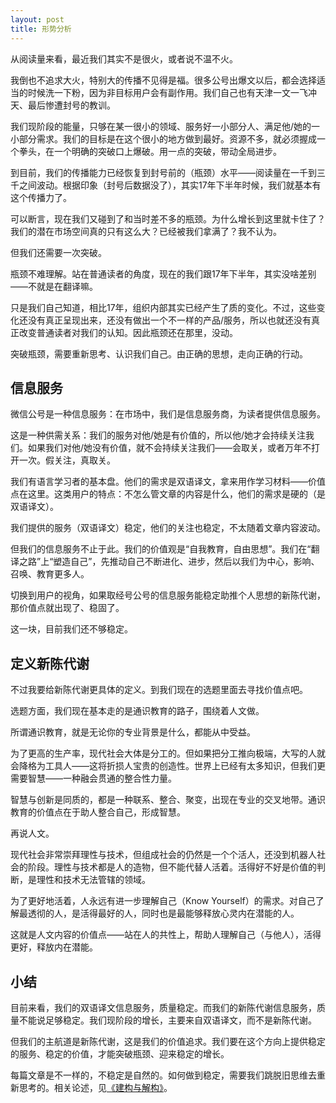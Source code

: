 ```yaml
---
layout: post
title: 形势分析
---
```


从阅读量来看，最近我们其实不是很火，或者说不温不火。

我倒也不追求大火，特别大的传播不见得是福。很多公号出爆文以后，都会选择适当的时候洗一下粉，因为非目标用户会有副作用。我们自己也有天津一文一飞冲天、最后惨遭封号的教训。

我们现阶段的能量，只够在某一很小的领域、服务好一小部分人、满足他/她的一小部分需求。我们的目标是在这个很小的地方做到最好。资源不多，就必须握成一个拳头，在一个明确的突破口上爆破。用一点的突破，带动全局进步。

到目前，我们的传播能力已经恢复到封号前的（瓶颈）水平——阅读量在一千到三千之间波动。根据印象（封号后数据没了），其实17年下半年时候，我们就基本有这个传播力了。

可以断言，现在我们又碰到了和当时差不多的瓶颈。为什么增长到这里就卡住了？我们的潜在市场空间真的只有这么大？已经被我们拿满了？我不认为。

但我们还需要一次突破。

瓶颈不难理解。站在普通读者的角度，现在的我们跟17年下半年，其实没啥差别——不就是在翻译嘛。

只是我们自己知道，相比17年，组织内部其实已经产生了质的变化。不过，这些变化还没有真正呈现出来，还没有做出一个不一样的产品/服务，所以也就还没有真正改变普通读者对我们的认知。因此瓶颈还在那里，没动。

突破瓶颈，需要重新思考、认识我们自己。由正确的思想，走向正确的行动。

## 信息服务

微信公号是一种信息服务：在市场中，我们是信息服务商，为读者提供信息服务。

这是一种供需关系：我们的服务对他/她是有价值的，所以他/她才会持续关注我们。如果我们对他/她没有价值，就不会持续关注我们——会取关，或者万年不打开一次。假关注，真取关。

我们有语言学习者的基本盘。他们的需求是双语译文，拿来用作学习材料——价值点在这里。这类用户的特点：不怎么管文章的内容是什么，他们的需求是硬的（是双语译文）。

我们提供的服务（双语译文）稳定，他们的关注也稳定，不太随着文章内容波动。

但我们的信息服务不止于此。我们的价值观是“自我教育，自由思想”。我们在“翻译之路”上“塑造自己”，先推动自己不断进化、进步，然后以我们为中心，影响、召唤、教育更多人。

切换到用户的视角，如果取经号公号的信息服务能稳定助推个人思想的新陈代谢，那价值点就出现了、稳固了。

这一块，目前我们还不够稳定。

## 定义新陈代谢

不过我要给新陈代谢更具体的定义。到我们现在的选题里面去寻找价值点吧。

选题方面，我们现在基本走的是通识教育的路子，围绕着人文做。

所谓通识教育，就是无论你的专业背景是什么，都能从中受益。

为了更高的生产率，现代社会大体是分工的。但如果把分工推向极端，大写的人就会降格为工具人——这将折损人宝贵的创造性。世界上已经有太多知识，但我们更需要智慧——一种融会贯通的整合性力量。

智慧与创新是同质的，都是一种联系、整合、聚变，出现在专业的交叉地带。通识教育的价值点在于助人整合自己，形成智慧。

再说人文。

现代社会非常崇拜理性与技术，但组成社会的仍然是一个个活人，还没到机器人社会的阶段。理性与技术都是人的造物，但不能代替人活着。活得好不好是价值的判断，是理性和技术无法管辖的领域。

为了更好地活着，人永远有进一步理解自己（Know Yourself）的需求。对自己了解最透彻的人，是活得最好的人，同时也是最能够释放心灵内在潜能的人。

这就是人文内容的价值点——站在人的共性上，帮助人理解自己（与他人），活得更好，释放内在潜能。

## 小结

目前来看，我们的双语译文信息服务，质量稳定。而我们的新陈代谢信息服务，质量不能说足够稳定。我们现阶段的增长，主要来自双语译文，而不是新陈代谢。

但我们的主航道是新陈代谢，这是我们的价值追求。我们要在这个方向上提供稳定的服务、稳定的价值，才能突破瓶颈、迎来稳定的增长。

每篇文章是不一样的，不稳定是自然的。如何做到稳定，需要我们跳脱旧思维去重新思考的。相关论述，见[《建构与解构》](https://blog.qujinghao.com/information-literacy/)。